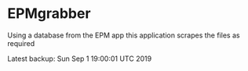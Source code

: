 # EPMgrabber
Using a database from the EPM app this application scrapes the files as required


Latest backup: Sun Sep 1 19:00:01 UTC 2019
